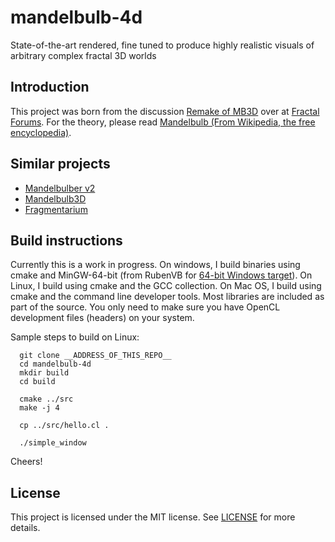 # mandelbulb-4d

State-of-the-art rendered, fine tuned to produce highly realistic visuals of arbitrary complex fractal 3D worlds


## Introduction

This project was born from the discussion [Remake of MB3D](http://www.fractalforums.com/mandelbulb-3d/mb3d-v2/) over at [Fractal Forums](http://www.fractalforums.com/). For the theory, please read [Mandelbulb (From Wikipedia, the free encyclopedia)](https://en.wikipedia.org/wiki/Mandelbulb).


## Similar projects

- [Mandelbulber v2](https://github.com/buddhi1980/mandelbulber2)
- [Mandelbulb3D](https://github.com/thargor6/mb3d)
- [Fragmentarium](https://github.com/Syntopia/Fragmentarium)


## Build instructions

Currently this is a work in progress. On windows, I build binaries using cmake and MinGW-64-bit (from RubenVB for
[64-bit Windows target](http://sourceforge.net/projects/mingw-w64/files/Toolchains)). On Linux, I build using cmake and
the GCC collection. On Mac OS, I build using cmake and the command line developer tools. Most libraries are included as
part of the source. You only need to make sure you have OpenCL development files (headers) on your system.

Sample steps to build on Linux:

```
  git clone __ADDRESS_OF_THIS_REPO__
  cd mandelbulb-4d
  mkdir build
  cd build

  cmake ../src
  make -j 4

  cp ../src/hello.cl .

  ./simple_window
```

Cheers!


## License

This project is licensed under the MIT license. See [LICENSE](LICENSE) for more details.

